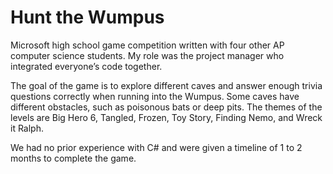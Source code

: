 # Hunt the Wumpus
Microsoft high school game competition written with four other AP computer science students. My role was the project manager who integrated everyone’s code together. 

The goal of the game is to explore different caves and answer enough trivia questions correctly when running into the Wumpus. Some caves have different obstacles, such as poisonous bats or deep pits. The themes of the levels are Big Hero 6, Tangled, Frozen, Toy Story, Finding Nemo, and Wreck it Ralph. 

We had no prior experience with C# and were given a timeline of 1 to 2 months to complete the game. 
